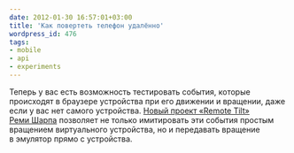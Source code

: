 ```yaml
---
date: 2012-01-30 16:57:01+03:00
title: 'Как повертеть телефон удалённо'
wordpress_id: 476
tags:
- mobile
- api
- experiments
---
```


Теперь у вас есть возможность тестировать события, которые происходят в браузере устройства при его движении и вращении, даже если у вас нет самого устройства. [Новый проект «Remote Tilt» Реми Шарпа](http://remote-tilt.com/) позволяет не только имитировать эти события простым вращением виртуального устройства, но и передавать вращение в эмулятор прямо с устройства.

